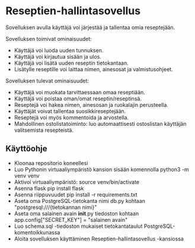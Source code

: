 # Reseptien-hallintasovellus

Sovelluksen avulla käyttäjä voi järjestää ja tallentaa omia reseptejään.

Sovelluksen toimivat ominaisuudet:

- Käyttäjä voi luoda uuden tunnuksen.
- Käyttäjä voi kirjautua sisään ja ulos.
- Käyttäjä voi lisätä uuden reseptin tietokantaan.
- Lisätylle reseptille voi laittaa nimen, ainesosat ja valmistusohjeet.

Sovelluksen tulevat ominaisuudet:

- Käyttäjä voi muokata tarvittaessaan omaa reseptiään.
- Käyttäjä voi poistaa oman/omat reseptin/reseptinsä.
- Reseptejä voi hakea nimen, ainesosan ja ruokalajin perusteella.
- Käyttäjät voivat tallentaa suosikkireseptejään.
- Reseptejä voi myös kommentoida ja arvostella.
- Mahdollinen ostolistatoiminto: luo automaattisesti ostoslistan käyttäjän valitsemista resepteistä.

## Käyttöohje

- Kloonaa repositorio koneellesi
- Luo Pythonin virtuaaliympäristö kansion sisään komennolla python3 -m venv venv
- Aktivoi virtuaaliympäristö: source venv/bin/activate
- Asenna flask pip install flask
- Asenna riippuvuudet pip install -r requirements.txt
- Aseta oma PostgreSQL-tietokanta nimi db.py kohtaan "postgresql:///{tietokannan nimi}"
- Aseta oma salainen avain __init__.py tiedoston kohtaan app.config["SECRET_KEY"] = "salainen avain"
- Luo schema.sql -tiedoston mukaiset tietokantataulut PostgreSQL-komentoikkunassa
- Aloita sovelluksen käyttäminen Reseptien-hallintasovellus -kansiossa

